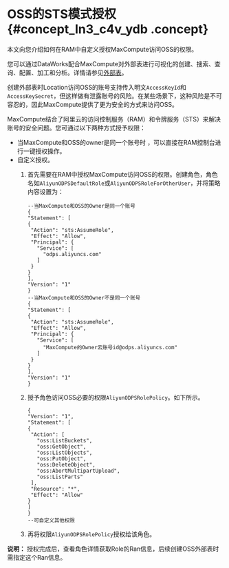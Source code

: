 # OSS的STS模式授权 {#concept_ln3_c4v_ydb .concept}

本文向您介绍如何在RAM中自定义授权MaxCompute访问OSS的权限。

您可以通过DataWorks配合MaxCompute对外部表进行可视化的创建、搜索、查询、配置、加工和分析。详情请参见[外部表](../../../../cn.zh-CN/使用指南/数据开发/外部表.md#)。

创建外部表时Location访问OSS的账号支持传入明文`AccessKeyId`和`AccessKeySecret`，但这样做有泄露账号的风险。在某些场景下，这种风险是不可容忍的，因此MaxCompute提供了更为安全的方式来访问OSS。

MaxCompute结合了阿里云的访问控制服务（RAM）和令牌服务（STS）来解决账号的安全问题。您可通过以下两种方式授予权限：

-   当MaxCompute和OSS的owner是同一个账号时 ，可以直接在RAM控制台进行一键授权操作。
-   自定义授权。
    1.  首先需要在RAM中授权MaxCompute访问OSS的权限。创建角色，角色名如`AliyunODPSDefaultRole`或`AliyunODPSRoleForOtherUser`，并将策略内容设置为：

        ```
        --当MaxCompute和OSS的Owner是同一个账号
        {
        "Statement": [
        {
         "Action": "sts:AssumeRole",
         "Effect": "Allow",
         "Principal": {
           "Service": [
             "odps.aliyuncs.com"
           ]
         }
        }
        ],
        "Version": "1"
        }
        --当MaxCompute和OSS的Owner不是同一个账号
        {
        "Statement": [
        {
         "Action": "sts:AssumeRole",
         "Effect": "Allow",
         "Principal": {
           "Service": [
             "MaxCompute的Owner云账号id@odps.aliyuncs.com"
           ]
         }
        }
        ],
        "Version": "1"
        }
        ```

    2.  授予角色访问OSS必要的权限`AliyunODPSRolePolicy`。如下所示。

        ```
        {
        "Version": "1",
        "Statement": [
        {
         "Action": [
           "oss:ListBuckets",
           "oss:GetObject",
           "oss:ListObjects",
           "oss:PutObject",
           "oss:DeleteObject",
           "oss:AbortMultipartUpload",
           "oss:ListParts"
         ],
         "Resource": "*",
         "Effect": "Allow"
        }
        ]
        }
        --可自定义其他权限
        ```

    3.  再将权限`AliyunODPSRolePolicy`授权给该角色。

**说明：** 授权完成后，查看角色详情获取Role的Ran信息，后续创建OSS外部表时需指定这个Ran信息。

